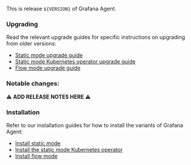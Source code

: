 This is release `${VERSION}` of Grafana Agent.

### Upgrading

Read the relevant upgrade guides for specific instructions on upgrading from older versions:

* [Static mode upgrade guide](https://grafana.com/docs/agent/${RELEASE_DOC_TAG}/static/upgrade-guide/)
* [Static mode Kubernetes operator upgrade guide](https://grafana.com/docs/agent/${RELEASE_DOC_TAG}/operator/upgrade-guide/)
* [Flow mode upgrade guide](https://grafana.com/docs/agent/${RELEASE_DOC_TAG}/flow/upgrade-guide/)

### Notable changes:

:warning: **ADD RELEASE NOTES HERE** :warning:

### Installation

Refer to our installation guides for how to install the variants of Grafana Agent:

* [Install static mode](https://grafana.com/docs/agent/${RELEASE_DOC_TAG}/static/set-up/install/)
* [Install the static mode Kubernetes operator](https://grafana.com/docs/agent/${RELEASE_DOC_TAG}/operator/helm-getting-started/)
* [Install flow mode](https://grafana.com/docs/agent/${RELEASE_DOC_TAG}/flow/setup/install/)

